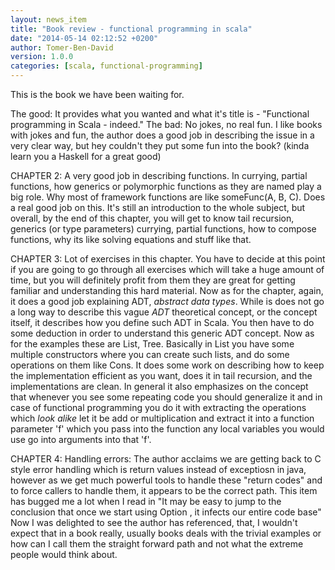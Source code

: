 ```yaml
---
layout: news_item
title: "Book review - functional programming in scala"
date: "2014-05-14 02:12:52 +0200"
author: Tomer-Ben-David 
version: 1.0.0
categories: [scala, functional-programming]
---
```


This is the book we have been waiting for.

The good: It provides what you wanted and what it's title is - "Functional programming in Scala - indeed."
The bad: No jokes, no real fun.  I like books with jokes and fun, the author does a good job in describing the issue in a very clear way, but hey couldn't they put some fun into the book? (kinda learn you a Haskell for a great good)

CHAPTER 2: A very good job in describing functions.  In currying, partial functions, how generics or polymorphic functions as they are named play a big role.  Why most of framework functions are like someFunc(A, B, C).  Does a real good job on this.  It's still an introduction to the whole subject, but overall, by the end of this chapter, you will get to know tail recursion, generics (or type parameters) currying, partial functions, how to compose functions, why its like solving equations and stuff like that.

CHAPTER 3: Lot of exercises in this chapter.  You have to decide at this point if you are going to go through all exercises which will take a huge amount of time, but you will definitely profit from them they are great for getting familiar and understanding this hard material.  Now as for the chapter, again, it does a good job explaining ADT, *abstract data types*.  While is does not go a long way to describe this vague *ADT* theoretical concept, or the concept itself, it describes how you define such ADT in Scala.  You then have to do some deduction in order to understand this generic ADT concept.  Now as for the examples these are List, Tree.  Basically in List you have some multiple constructors where you can create such lists, and do some operations on them like Cons.  It does some work on describing how to keep the implementation efficient as you want, does it in tail recursion, and the implementations are clean.  In general it also emphasizes on the concept that whenever you see some repeating code you should generalize it and in case of functional programming you do it with extracting the operations which *look alike* let it be add or multiplication and extract it into a function parameter 'f' which you pass into the function any local variables you would use go into arguments into that 'f'.

CHAPTER 4: Handling errors: The author acclaims we are getting back to C style error handling which is return values instead of exceptiosn in java, however as we get much powerful tools to handle these "return codes" and to force callers to handle them, it appears to be the correct path.  This item has bugged me a lot when I read in "It may be easy to jump to the conclusion that once we start using Option , it
infects our entire code base"  Now I was delighted to see the author has referenced, that, I wouldn't expect that in a book really, usually books deals with the trivial examples or how can I call them the straight forward path and not what the extreme people would think about.
